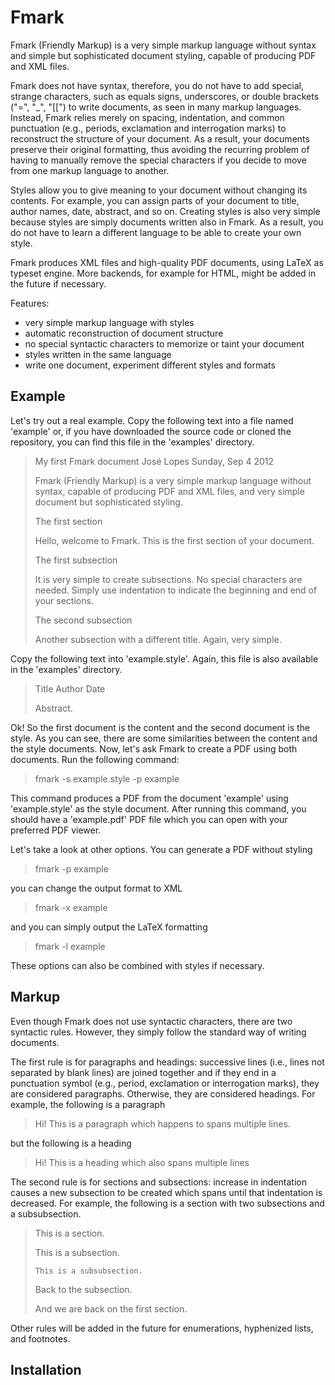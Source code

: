 Fmark
=====

Fmark (Friendly Markup) is a very simple markup language without
syntax and simple but sophisticated document styling, capable of
producing PDF and XML files.

Fmark does not have syntax, therefore, you do not have to add special,
strange characters, such as equals signs, underscores, or double
brackets ("=", "_", "[[") to write documents, as seen in many markup
languages.  Instead, Fmark relies merely on spacing, indentation, and
common punctuation (e.g., periods, exclamation and interrogation
marks) to reconstruct the structure of your document.  As a result,
your documents preserve their original formatting, thus avoiding the
recurring problem of having to manually remove the special characters
if you decide to move from one markup language to another.

Styles allow you to give meaning to your document without changing its
contents.  For example, you can assign parts of your document to
title, author names, date, abstract, and so on.  Creating styles is
also very simple because styles are simply documents written also in
Fmark.  As a result, you do not have to learn a different language to
be able to create your own style.

Fmark produces XML files and high-quality PDF documents, using LaTeX
as typeset engine.  More backends, for example for HTML, might be
added in the future if necessary.

Features:
- very simple markup language with styles
- automatic reconstruction of document structure
- no special syntactic characters to memorize or taint your document
- styles written in the same language
- write one document, experiment different styles and formats

Example
-------

Let's try out a real example.  Copy the following text into a file
named 'example' or, if you have downloaded the source code or cloned
the repository, you can find this file in the 'examples' directory.

> My first Fmark document
> José Lopes
> Sunday, Sep 4 2012
>
>   Fmark (Friendly Markup) is a very simple markup language without
>   syntax, capable of producing PDF and XML files, and very simple
>   document but sophisticated styling.
>
> The first section
>
> Hello, welcome to Fmark.
> This is the first section of your document.
>
>   The first subsection
>
>   It is very simple to create subsections. No special characters are
>   needed. Simply use indentation to indicate the beginning and end of
>   your sections.
>
>   The second subsection
>
>   Another subsection with a different title. Again, very simple.

Copy the following text into 'example.style'.  Again, this file is
also available in the 'examples' directory.

> Title
> Author
> Date
>
>   Abstract.

Ok! So the first document is the content and the second document is
the style.  As you can see, there are some similarities between the
content and the style documents.  Now, let's ask Fmark to create a PDF
using both documents.  Run the following command:

> fmark -s example.style -p example

This command produces a PDF from the document 'example' using
'example.style' as the style document.  After running this command,
you should have a 'example.pdf' PDF file which you can open with your
preferred PDF viewer.

Let's take a look at other options.  You can generate a PDF without
styling

> fmark -p example

you can change the output format to XML

> fmark -x example

and you can simply output the LaTeX formatting

> fmark -l example

These options can also be combined with styles if necessary.

Markup
------

Even though Fmark does not use syntactic characters, there are two
syntactic rules.  However, they simply follow the standard way of
writing documents.

The first rule is for paragraphs and headings: successive lines (i.e.,
lines not separated by blank lines) are joined together and if they
end in a punctuation symbol (e.g., period, exclamation or
interrogation marks), they are considered paragraphs.  Otherwise, they
are considered headings.  For example, the following is a paragraph

> Hi! This is a paragraph which
> happens to spans multiple lines.

but the following is a heading

> Hi! This is a heading which
> also spans multiple lines

The second rule is for sections and subsections: increase in
indentation causes a new subsection to be created which spans until
that indentation is decreased.  For example, the following is a
section with two subsections and a subsubsection.

> This is a section.
>
>   This is a subsection.
>
>     This is a subsubsection.
>
>   Back to the subsection.
>
> And we are back on the first section.

Other rules will be added in the future for enumerations, hyphenized
lists, and footnotes.

Installation
------------

